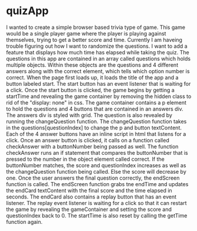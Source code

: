 # quizApp
I wanted to create a simple browser based trivia type of game. This game would be a single player game where the player is playing against themselves, trying to get a better score and time. Currently I am haveing trouble figuring out how I want to randomize the questions. I want to add a feature that displays how much time has elapsed while taking the quiz. The questions in this app are contained in an array called questions which holds multiple objects. Within these objects are the questions and 4 different answers along with the correct element, which tells which option number is correct. When the page first loads up, it loads the title of the app and a button labeled start. The start button has an event listener that is waiting for a click. Once the start button is clicked, the game begins by getting a startTime and revealing the game container by removing the hidden class to rid of the "display: none" in css. The game container contains a p element to hold the questions and 4 buttons that are contained in an answers div. The answers div is styled with grid. The question is also revealed by running the changeQuestion function. The changeQuestion function takes in the questions[questionIndex] to change the p and button textContent. Each of the 4 answer buttons have an inline script in html that listens for a click. Once an answer button is clicked, it calls on a function called checkAnswer with a buttonNumber being passed as well. The function checkAnswer runs an if statement that compares the buttonNumber that is pressed to the number in the object element called correct. If the buttonNumber matches, the score and questionIndex increases as well as the changeQuestion function being called. Else the score will decrease by one. Once the user answers the final question correctly, the endScreen function is called. The endScreen function grabs tne endTime and updates the endCard textContent with the final score and the time elapsed in seconds. The endCard also contains a replay button that has an event listener. The replay event listener is waiting for a click so that it can restart the game by revealing the gameContainer and setting the score and questionIndex back to 0. The startTime is also reset by calling the getTime function again. 